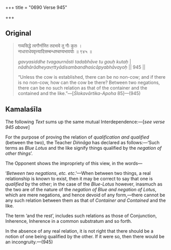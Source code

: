 +++
title = "0690 Verse 945"

+++
## Original 
>
> गव्यसिद्धे त्वगौर्नास्ति तदभावे तु गौः कुतः ।  
> नाधाराधेयवृत्त्यादिसम्बन्धश्चाप्यभावयोः ॥ ९४५ ॥ 
>
> *gavyasiddhe tvagaurnāsti tadabhāve tu gauḥ kutaḥ* \|  
> *nādhārādheyavṛttyādisambandhaścāpyabhāvayoḥ* \|\| 945 \|\| 
>
> “Unless the cow is established, there can be no non-cow; and if there is no non-cow, how can the cow be there? Between two negations, there can be no such relation as that of the container and the contained and the like.”—[*Ślokavārtika*-*Apoha* 85]—(945)



## Kamalaśīla

The following *Text* sums up the same mutual Interdependence:—[*see verse 945 above*]

For the purpose of proving the relation of *qualification and qualified* (between the two), the Teacher *Diṅnāga* has declared as follows:—‘Such terms as *Blue Lotus* and the like signify things qualified by the *negation of other things*’.

The Opponent shows the impropriety of this view, in the words—

‘*Between two negations*, *etc. etc*.’—When between two things, a real relationship is known to exist, then it may be correct to say that one is *qualified* by the other; in the case of the *Blue-Lotus* however, inasmuch as the two are of the nature of the *negation of Blue and negation of Lotus*, which are mere negations, and hence devoid of any form,—there cannot be any such relation between them as that of *Container and Contained* and the like.

The term ‘and the rest’, includes such relations as those of Conjunction, Inherence, Inherence in a common substratum and so forth.

In the absence of any real relation, it is not right that there should be a notion of one being qualified by the other. If it were so, then there would be an incongruity.—(945)


